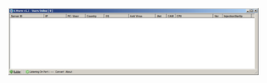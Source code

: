 ![Screenshot](https://raw.githubusercontent.com/Cryakl/Ultimate-RAT-Collection/refs/heads/main/IlWorm/iLWorm%20v1.1/Screenshot.png)
